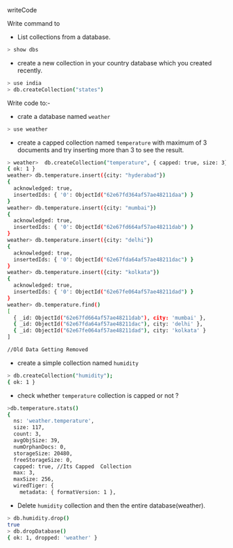 writeCode

Write command to

- List collections from a database.

```sh
> show dbs
```

- create a new collection in your country database which you created recently.

```sh
> use india
> db.createCollection("states")
```

Write code to:-

- crate a database named `weather`

```sh
> use weather
```

- create a capped collection named `temperature` with maximum of 3 documents and try inserting more than 3 to see the result.

```sh
> weather>  db.createCollection("temperature", { capped: true, size: 3})
{ ok: 1 }
weather> db.temperature.insert({city: "hyderabad"})
{
  acknowledged: true,
  insertedIds: { '0': ObjectId("62e67fd364af57ae48211daa") }
}
weather> db.temperature.insert({city: "mumbai"})
{
  acknowledged: true,
  insertedIds: { '0': ObjectId("62e67fd664af57ae48211dab") }
}
weather> db.temperature.insert({city: "delhi"})
{
  acknowledged: true,
  insertedIds: { '0': ObjectId("62e67fda64af57ae48211dac") }
}
weather> db.temperature.insert({city: "kolkata"})
{
  acknowledged: true,
  insertedIds: { '0': ObjectId("62e67fe064af57ae48211dad") }
}
weather> db.temperature.find()
[
  { _id: ObjectId("62e67fd664af57ae48211dab"), city: 'mumbai' },
  { _id: ObjectId("62e67fda64af57ae48211dac"), city: 'delhi' },
  { _id: ObjectId("62e67fe064af57ae48211dad"), city: 'kolkata' }
]

//Old Data Getting Removed
```

- create a simple collection named `humidity`

```sh
> db.createCollection("humidity");
{ ok: 1 }
```

- check whether `temperature` collection is capped or not ?

```sh
>db.temperature.stats()
{
  ns: 'weather.temperature',
  size: 117,
  count: 3,
  avgObjSize: 39,
  numOrphanDocs: 0,
  storageSize: 20480,
  freeStorageSize: 0,
  capped: true, //Its Capped  Collection
  max: 3,
  maxSize: 256,
  wiredTiger: {
    metadata: { formatVersion: 1 },
```

- Delete `humidity` collection and then the entire database(weather).

```sh
> db.humidity.drop()
true
> db.dropDatabase()
{ ok: 1, dropped: 'weather' }
```
